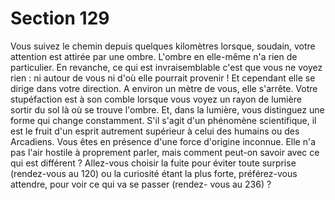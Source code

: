 # Section 129

Vous suivez le chemin depuis quelques kilomètres lorsque, 
soudain, votre attention est attirée par une ombre. L'ombre en 
elle-même n'a rien de particulier. En revanche, ce qui est 
invraisemblable c'est que vous ne voyez rien : ni autour de vous 
ni d'où elle pourrait provenir ! Et cependant elle se dirige dans 
votre direction. A environ un mètre de vous, elle s'arrête. Votre 
stupéfaction est à son comble lorsque vous voyez un rayon de 
lumière sortir du sol là où se trouve l'ombre. Et, dans la lumière, 
vous distinguez une forme qui change constamment. S'il s'agit 
d'un phénomène scientifique, il est le fruit d'un esprit autrement 
supérieur à celui des humains ou des Arcadiens. Vous êtes en 
présence d'une force d'origine inconnue. Elle n'a pas l'air hostile 
à proprement parler, mais comment peut-on savoir avec ce qui 
est différent ? Allez-vous choisir la fuite pour éviter toute 
surprise (rendez-vous au 120) ou la curiosité étant la plus forte, 
préférez-vous attendre, pour voir ce qui va se passer (rendez-
vous au 236) ?